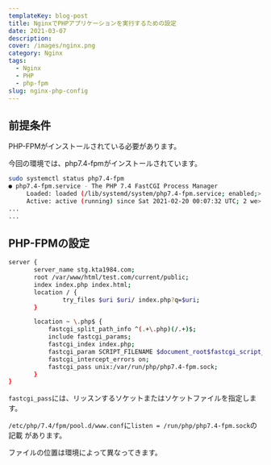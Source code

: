 ```yaml
---
templateKey: blog-post
title: NginxでPHPアプリケーションを実行するための設定
date: 2021-03-07
description:
cover: /images/nginx.png
category: Nginx
tags:
  - Nginx
  - PHP
  - php-fpm
slug: nginx-php-config
---
```


## 前提条件

PHP-FPMがインストールされている必要があります。

今回の環境では、php7.4-fpmがインストールされています。

```bash
sudo systemctl status php7.4-fpm
● php7.4-fpm.service - The PHP 7.4 FastCGI Process Manager
     Loaded: loaded (/lib/systemd/system/php7.4-fpm.service; enabled;>
     Active: active (running) since Sat 2021-02-20 00:07:32 UTC; 2 we>
...
...
```

## PHP-FPMの設定

```bash
server {
       server_name stg.kta1984.com;
       root /var/www/html/test.com/current/public;
       index index.php index.html;
       location / {
               try_files $uri $uri/ index.php?q=$uri;
       }

       location ~ \.php$ {
           fastcgi_split_path_info ^(.+\.php)(/.+)$;
           include fastcgi_params;
           fastcgi_index index.php;
           fastcgi_param SCRIPT_FILENAME $document_root$fastcgi_script_name;
           fastcgi_intercept_errors on;
           fastcgi_pass unix:/var/run/php/php7.4-fpm.sock;
       }
}
```

`fastcgi_pass`には、リッスンするソケットまたはソケットファイルを指定します。

`/etc/php/7.4/fpm/pool.d/www.conf`に`listen = /run/php/php7.4-fpm.sock`の記載
があります。

ファイルの位置は環境によって異なってきます。
